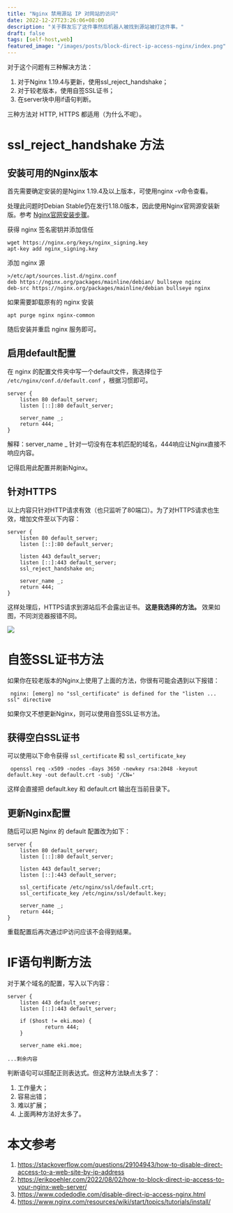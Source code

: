 ```yaml
---
title: "Nginx 禁用源站 IP 对网站的访问"
date: 2022-12-27T23:26:06+08:00
description: "关于群友忘了这件事然后机器人被找到源站被打这件事。"
draft: false
tags: [self-host,web]
featured_image: "/images/posts/block-direct-ip-access-nginx/index.png"
---
```


对于这个问题有三种解决方法：
1. 对于Nginx 1.19.4与更新，使用ssl_reject_handshake；
2. 对于较老版本，使用自签SSL证书；
3. 在server块中用if语句判断。

三种方法对 HTTP, HTTPS 都适用（为什么不呢）。

# ssl_reject_handshake 方法

## 安装可用的Nginx版本

首先需要确定安装的是Nginx 1.19.4及以上版本，可使用nginx -v命令查看。

处理此问题时Debian Stable仍在发行1.18.0版本，因此使用Nginx官网源安装新版。参考 [Nginx官网安装步骤](https://www.nginx.com/resources/wiki/start/topics/tutorials/install/)。

获得 nginx 签名密钥并添加信任

    wget https://nginx.org/keys/nginx_signing.key 
    apt-key add nginx_signing.key

添加 nginx 源

    >/etc/apt/sources.list.d/nginx.conf
    deb https://nginx.org/packages/mainline/debian/ bullseye nginx
    deb-src https://nginx.org/packages/mainline/debian bullseye nginx

如果需要卸载原有的 nginx 安装

    apt purge nginx nginx-common

随后安装并重启 nginx 服务即可。

## 启用default配置

在 nginx 的配置文件夹中写一个default文件，我选择位于 `/etc/nginx/conf.d/default.conf` ，根据习惯即可。

    server {
        listen 80 default_server;
        listen [::]:80 default_server;
 
        server_name _;
        return 444;
    }

解释：server_name _ 针对一切没有在本机匹配的域名，444响应让Nginx直接不响应内容。

记得启用此配置并刷新Nginx。

## 针对HTTPS

以上内容只针对HTTP请求有效（也只监听了80端口）。为了对HTTPS请求也生效，增加文件至以下内容：

    server {
        listen 80 default_server;
        listen [::]:80 default_server;

        listen 443 default_server;
        listen [::]:443 default_server;
        ssl_reject_handshake on;

        server_name _;
        return 444;
    }

这样处理后，HTTPS请求到源站后不会露出证书。 **这是我选择的方法。** 效果如图，不同浏览器报错不同。

![](/images/posts/block-direct-ip-access-nginx/ssl_error.png)

# 自签SSL证书方法

如果你在较老版本的Nginx上使用了上面的方法，你很有可能会遇到以下报错：

     nginx: [emerg] no "ssl_certificate" is defined for the "listen ... ssl" directive

如果你又不想更新Nginx，则可以使用自签SSL证书方法。

## 获得空白SSL证书

可以使用以下命令获得 `ssl_certificate` 和 `ssl_certificate_key`

     openssl req -x509 -nodes -days 3650 -newkey rsa:2048 -keyout default.key -out default.crt -subj '/CN='

这样会直接把 default.key 和 default.crt 输出在当前目录下。

## 更新Nginx配置

随后可以把 Nginx 的 default 配置改为如下：

    server {
        listen 80 default_server;
        listen [::]:80 default_server;
        
        listen 443 default_server;
        listen [::]:443 default_server;
 
        ssl_certificate /etc/nginx/ssl/default.crt;
        ssl_certificate_key /etc/nginx/ssl/default.key;
 
        server_name _;
        return 444;
    }

重载配置后再次通过IP访问应该不会得到结果。

# IF语句判断方法

对于某个域名的配置，写入以下内容：

    server {
        listen 443 default_server;
        listen [::]:443 default_server;
 
        if ($host != eki.moe) {
                return 444;
        }
 
        server_name eki.moe;
 
    ...剩余内容

判断语句可以搭配正则表达式。但这种方法缺点太多了：

1. 工作量大；
2. 容易出错；
3. 难以扩展；
4. 上面两种方法好太多了。

# 本文参考

1. https://stackoverflow.com/questions/29104943/how-to-disable-direct-access-to-a-web-site-by-ip-address
2. https://erikpoehler.com/2022/08/02/how-to-block-direct-ip-access-to-your-nginx-web-server/
3. https://www.codedodle.com/disable-direct-ip-access-nginx.html
4. https://www.nginx.com/resources/wiki/start/topics/tutorials/install/